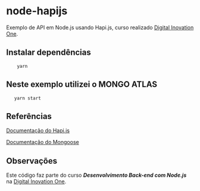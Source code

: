 # node-hapijs
Exemplo de API em Node.js usando Hapi.js, curso realizado [Digital Inovation One](https://digitalinnovation.one).

## Instalar dependências
```
    yarn
```

## Neste exemplo utilizei o MONGO ATLAS

```
   yarn start
```


## Referências
[Documentação do Hapi.js](https://hapijs.com)

[Documentação do Mongoose](https://mongoosejs.com)

## Observações
Este código faz parte do curso **_Desenvolvimento Back-end com Node.js_** na [Digital Inovation One](https://digitalinnovation.one).